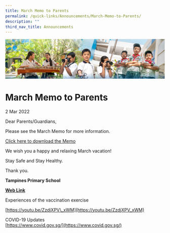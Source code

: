 ```yaml
---
title: March Memo to Parents
permalink: /quick-links/Announcements/March-Memo-to-Parents/
description: ""
third_nav_title: Announcements
---
```

![](/images/AboutUs.jpg)


March Memo to Parents
=====================

2 Mar 2022  

  

Dear Parents/Guardians,

  

Please see the March Memo for more information.

  

[Click here to download the Memo](/for-parents/Letters-to-Parents-2022/)

  

We wish you a happy and relaxing March vacation!

  

Stay Safe and Stay Healthy.

  

Thank you.

  

<b>Tampines Primary School</b>

  

<u><b>Web Link</b></u>


Experiences of the vaccination exercise

[https://youtu.be/ZzdjXPV\_xWM](https://youtu.be/ZzdjXPV_xWM)

COVID-19 Updates  
[https://www.covid.gov.sg/](https://www.covid.gov.sg/)